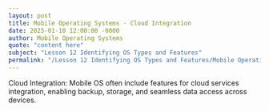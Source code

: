 ```yaml
---
layout: post
title: Mobile Operating Systems - Cloud Integration
date: 2025-01-10 12:00:00 -0000
author: Mobile Operating Systems
quote: "content here"
subject: "Lesson 12 Identifying OS Types and Features"
permalink: "/Lesson 12 Identifying OS Types and Features/Mobile Operating Systems/Mobile Operating Systems - Cloud Integration"
---
```


Cloud Integration: Mobile OS often include features for cloud services integration, enabling backup, storage, and seamless data access across devices.
